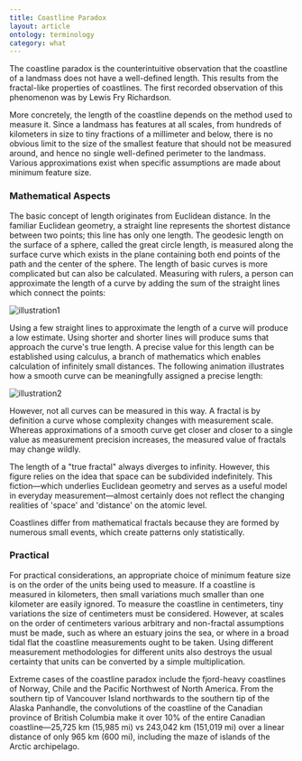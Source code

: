 ```yaml
---
title: Coastline Paradox
layout: article
ontology: terminology
category: what
---
```


The coastline paradox is the counterintuitive observation that the coastline of
a landmass does not have a well-defined length. This results from the fractal-like
properties of coastlines. The first recorded observation of this phenomenon was
by Lewis Fry Richardson.

More concretely, the length of the coastline depends on the method used to measure
it. Since a landmass has features at all scales, from hundreds of kilometers in
size to tiny fractions of a millimeter and below, there is no obvious limit to
the size of the smallest feature that should not be measured around, and hence no
single well-defined perimeter to the landmass. Various approximations exist when
specific assumptions are made about minimum feature size.

### Mathematical Aspects

The basic concept of length originates from Euclidean distance. In the familiar
Euclidean geometry, a straight line represents the shortest distance between two
points; this line has only one length. The geodesic length on the surface of a
sphere, called the great circle length, is measured along the surface curve which
exists in the plane containing both end points of the path and the center of the
sphere. The length of basic curves is more complicated but can also be calculated.
Measuring with rulers, a person can approximate the length of a curve by adding
the sum of the straight lines which connect the points:

![illustration1](illustration1.png)

Using a few straight lines to approximate the length of a curve will produce a
low estimate. Using shorter and shorter lines will produce sums that approach the
curve's true length. A precise value for this length can be established using
calculus, a branch of mathematics which enables calculation of infinitely small
distances. The following animation illustrates how a smooth curve can be meaningfully
assigned a precise length:

![illustration2](illustration2.gif)

However, not all curves can be measured in this way. A fractal is by definition
a curve whose complexity changes with measurement scale. Whereas approximations
of a smooth curve get closer and closer to a single value as measurement precision
increases, the measured value of fractals may change wildly.

The length of a "true fractal" always diverges to infinity. However, this
figure relies on the idea that space can be subdivided indefinitely. This
fiction—which underlies Euclidean geometry and serves as a useful model in everyday
measurement—almost certainly does not reflect the changing realities of 'space'
and 'distance' on the atomic level.

Coastlines differ from mathematical fractals because they are formed by numerous
small events, which create patterns only statistically.

### Practical

For practical considerations, an appropriate choice of minimum feature size is on
the order of the units being used to measure. If a coastline is measured in kilometers,
then small variations much smaller than one kilometer are easily ignored. To measure
the coastline in centimeters, tiny variations the size of centimeters must be
considered. However, at scales on the order of centimeters various arbitrary and
non-fractal assumptions must be made, such as where an estuary joins the sea, or
where in a broad tidal flat the coastline measurements ought to be taken. Using
different measurement methodologies for different units also destroys the usual
certainty that units can be converted by a simple multiplication.

Extreme cases of the coastline paradox include the fjord-heavy coastlines of Norway,
Chile and the Pacific Northwest of North America. From the southern tip of Vancouver
Island northwards to the southern tip of the Alaska Panhandle, the convolutions
of the coastline of the Canadian province of British Columbia make it over 10% of
the entire Canadian coastline—25,725 km (15,985 mi) vs 243,042 km (151,019 mi)
over a linear distance of only 965 km (600 mi), including the maze of islands of
the Arctic archipelago.
